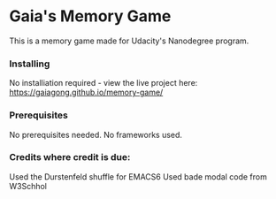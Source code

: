 # Gaia's Memory Game

This is a memory game made for Udacity's Nanodegree program.

### Installing

No installiation required - view the live project here:
 https://gaiagong.github.io/memory-game/
 
### Prerequisites

No prerequisites needed. No frameworks used.

### Credits where credit is due:

Used the Durstenfeld shuffle for EMACS6
Used bade modal code from W3Schhol
